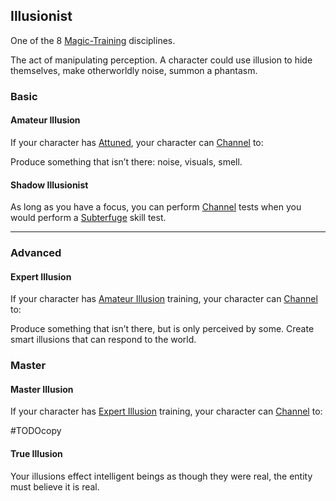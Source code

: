 ## Illusionist
One of the 8 [Magic-Training](Magic-Training) disciplines.

The act of manipulating perception. A character could use illusion to hide themselves, make otherworldly noise, summon a phantasm.

### Basic
#### Amateur Illusion
If your character has [Attuned](Magic-Training#Attuned), your character can [Channel](Channel) to:

Produce something that isn’t there: noise, visuals, smell.

#### Shadow Illusionist
As long as you have a focus, you can perform [Channel](Channel) tests when you would perform a [Subterfuge](Subterfuge) skill test.

---
### Advanced

#### Expert Illusion
If your character has [Amateur Illusion](#Amateur%20Illusion) training, your character can [Channel](Channel) to:

Produce something that isn’t there, but is only perceived by some. Create smart illusions that can respond to the world.

### Master

#### Master Illusion
If your character has [Expert Illusion](#Expert%20Illusion) training, your character can [Channel](Channel) to:

#TODOcopy

#### True Illusion
Your illusions effect intelligent beings as though they were real, the entity must believe it is real.